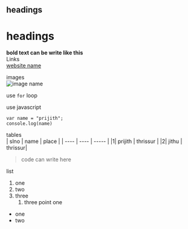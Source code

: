 ## headings

# headings

**bold text can be write like this**  
Links  
[website name](https://www.w3schools.com/ "w3s")

images  
![image name](http://store-images.s-microsoft.com/image/apps.23455.13703813498146682.59ea0965-457f-440d-a02e-2a8fce6ff46e.94590cec-330a-403b-9bd5-66eb98425348 "image")

use `for` loop

use javascript

```
var name = "prijith";
console.log(name)
```

tables  
| slno | name | place |
| ---- | ---- | ----- |
|1| prijith | thrissur |
|2| jithu | thrissur|

> code can write here

list

1. one
1. two
1. three
   1. three point one

- one
- two
